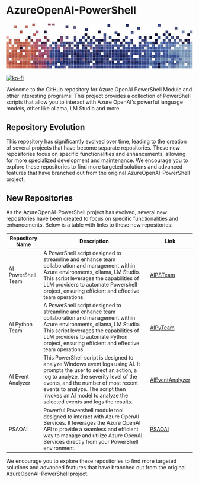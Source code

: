 # AzureOpenAI-PowerShell

![AzureOpenAI-PowerShell](https://github.com/voytas75/AzureOpenAI-PowerShell/blob/master/images/MSOpenAI_830x200.jpg?raw=true "AzureOpenAI-PowerShell")

[![ko-fi](https://ko-fi.com/img/githubbutton_sm.svg)](https://ko-fi.com/A0A6KYBUS)

Welcome to the GitHub repository for Azure OpenAI PowerShell Module and other interesting programs! This project provides a collection of PowerShell scripts that allow you to interact with Azure OpenAI's powerful language models, other like ollama, LM Studio and more.

## Repository Evolution

This repository has significantly evolved over time, leading to the creation of several projects that have become separate repositories. These new repositories focus on specific functionalities and enhancements, allowing for more specialized development and maintenance. We encourage you to explore these repositories to find more targeted solutions and advanced features that have branched out from the original AzureOpenAI-PowerShell project.

## New Repositories

As the AzureOpenAI-PowerShell project has evolved, several new repositories have been created to focus on specific functionalities and enhancements. Below is a table with links to these new repositories:

| Repository Name | Description | Link |
|-----------------|-------------|------|
| AI PowerShell Team | A PowerShell script designed to streamline and enhance team collaboration and management within Azure environments, ollama, LM Studio. This script leverages the capabilities of LLM providers to automate Powershell project, ensuring efficient and effective team operations. | [AIPSTeam](https://github.com/voytas75/AIPSTeam) |
| AI Python Team | A PowerShell script designed to streamline and enhance team collaboration and management within Azure environments, ollama, LM Studio. This script leverages the capabilities of LLM providers to automate Python project, ensuring efficient and effective team operations. | [AIPyTeam](https://github.com/voytas75/AIPyTeam) |
| AI Event Analyzer | This PowerShell script is designed to analyze Windows event logs using AI. It prompts the user to select an action, a log to analyze, the severity level of the events, and the number of most recent events to analyze. The script then invokes an AI model to analyze the selected events and logs the results. | [AIEventAnalyzer](https://github.com/voytas75/AIEventAnalyzer) |
| PSAOAI | Powerful Powershell module tool designed to interact with Azure OpenAI Services. It leverages the Azure OpenAI API to provide a seamless and efficient way to manage and utilize Azure OpenAI Services directly from your PowerShell environment. | [PSAOAI](https://github.com/voytas75/PSAOAI) |

We encourage you to explore these repositories to find more targeted solutions and advanced features that have branched out from the original AzureOpenAI-PowerShell project.
